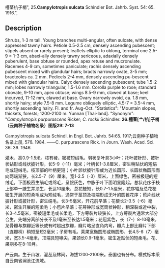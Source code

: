 槽茎杭子梢",
25.**Campylotropis sulcata** Schindler Bot. Jahrb. Syst. 54: 65. 1916.",

## Description
Shrubs, 1-3 m tall. Young branches multi-angular, often sulcate, with dense appressed tawny hairs. Petiole 0.5-2.5 cm, densely ascending pubescent; stipels absent or rarely present; leaflets elliptic to oblong, terminal one 2.5-9 × 1-3 cm, abaxi-ally densely tawny sericeous, adaxially densely puberulent, base obtuse or rounded, apex retuse and mucronulate. Racemes 4-9 cm, sometimes paniculate; rachis densely ascending pubescent mixed with glandular hairs; bracts narrowly ovate, 3-5 mm; bracteoles ca. 2 mm. Pedicels 2-4 mm, densely ascending pu-bescent mixed with glandular hairs. Calyx densely ascending pubescent; tube 1.5-2 mm; lobes narrowly triangular, 1.5-1.6 mm. Corolla purple to rose; standard obovate, 9-10 mm, apex obtuse; wings 8.5-9 mm, clawed at base; keel incurved, 11-12 mm, clawed at base. Ovary narrowly ovoid, ca. 1.8 mm, shortly hairy; style 7.5-8 mm. Legume obliquely elliptic, 4.5-7 × 3.5-4 mm, shortly ascending hairy. Fl. and fr. Aug-Oct.
  "Statistics": "Mountain slopes, thickets, forests; 1200-2100 m. Yunnan [Thai-land].
  "Synonym": "*Campylotropis purpurascens* Ricker; *C. rockii* Schindler.
**26.槽茎[艹/杭]子梢（云南种子植物名录）图版29: 7-13**

Campylotropis sulcata Schindl. in Engl. Bot. Jahrb. 54:65. 1917;云南种子植物名录上册, 576. 1984. ——C. purpurascens Rick. in Journ. Wash. Acad. Sci. 36: 39. 1946.

灌木，高0.9-1.5米。枝有棱，密被短绒毛。羽状复叶具3小叶；托叶披针形、披针状钻形或线状披针形，长5-9（-11）毫米；叶柄长1-3.8厘米，密生稍贴伏的短绢毛或短绒毛，枝顶部的叶柄更短；小叶卵状披针形或为近长圆形、长圆状椭圆形而向两端渐狭，长2.5-7（9）厘米，宽1-2.5（-3）厘米，上面绿色，密被极短的短绒毛，下面极密生绢毛或绵毛，呈银灰色，中脉于叶下面明显隆起。总状花序于枝上部单一腋生并顶生，长达10厘米，总花梗短，长0.7-1.5厘米，花序轴及总花梗密生开展的短柔毛或为短绒毛，通常于茎顶及枝端形成无叶的圆锥花序；苞片线状披针形或披针形，密生绢毛，长3-5毫米，开花前早落；花梗长2-3.5（-6）毫米，密生开展的短柔毛；小苞片早落；花萼钟形或宽筒状钟形，稍深裂或近中裂，长3-4.5毫米，密被短柔毛或长柔毛，下方萼裂片较狭长，上方萼裂片通常大部分合生，先端分离部分长不及1毫米至长达1.5毫米；花冠紫色，长（7-）8-10毫米，龙骨瓣与旗瓣近等长或有时超出旗瓣，瓣片略呈直角内弯，瓣片上部比瓣片下部（连瓣柄）稍短至短2毫米；子房有毛。荚果宽椭圆形或椭圆形，长4.5-6（7）毫米，宽3.5-4毫米，顶端具短喙尖，果颈长0.9-1毫米，密生近贴伏的短柔毛。花、果期多在8-10月。

产云南。生于山坡、灌丛及林间，海拔1200-2100米。泰国也有分布。模式标本采自云南省澜沧江流域。
